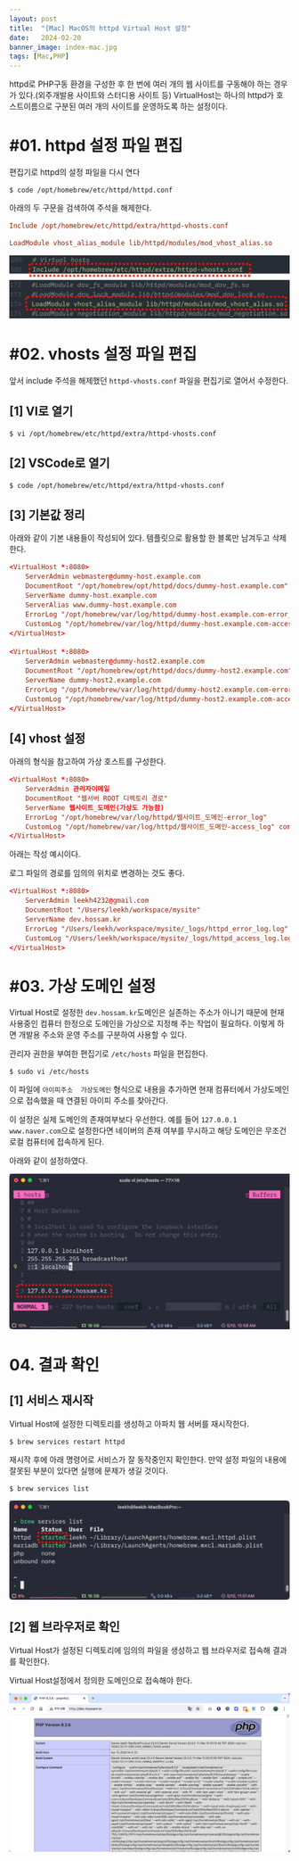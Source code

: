 ```yaml
---
layout: post
title:  "[Mac] MacOS의 httpd Virtual Host 설정"
date:   2024-02-20
banner_image: index-mac.jpg
tags: [Mac,PHP]
---
```


httpd로 PHP구동 환경을 구성한 후 한 번에 여러 개의 웹 사이트를 구동해야 하는 경우가 있다.(외주개발용 사이트와 스터디용 사이트 등) VirtualHost는 하나의 httpd가 호스트이름으로 구분된 여러 개의 사이트를 운영하도록 하는 설정이다.

<!--more-->

# #01. httpd 설정 파일 편집

편집기로 httpd의 설정 파일을 다시 연다

```shell
$ code /opt/homebrew/etc/httpd/httpd.conf
```

아래의 두 구문을 검색하여 주석을 해제한다.

```conf
Include /opt/homebrew/etc/httpd/extra/httpd-vhosts.conf
```

```conf
LoadModule vhost_alias_module lib/httpd/modules/mod_vhost_alias.so
```

![img](/images/posts/2024/0220/vhost01.png)

# #02. vhosts 설정 파일 편집

앞서 include 주석을 해제했던 `httpd-vhosts.conf` 파일을 편집기로 열어서 수정한다.

## [1] VI로 열기

```shell
$ vi /opt/homebrew/etc/httpd/extra/httpd-vhosts.conf
```

## [2] VSCode로 열기

```shell
$ code /opt/homebrew/etc/httpd/extra/httpd-vhosts.conf
```

## [3] 기본값 정리

아래와 같이 기본 내용들이 작성되어 있다. 템플릿으로 활용할 한 블록만 남겨두고 삭제한다.

```conf
<VirtualHost *:8080>
    ServerAdmin webmaster@dummy-host.example.com
    DocumentRoot "/opt/homebrew/opt/httpd/docs/dummy-host.example.com"
    ServerName dummy-host.example.com
    ServerAlias www.dummy-host.example.com
    ErrorLog "/opt/homebrew/var/log/httpd/dummy-host.example.com-error_log"
    CustomLog "/opt/homebrew/var/log/httpd/dummy-host.example.com-access_log" common
</VirtualHost>

<VirtualHost *:8080>
    ServerAdmin webmaster@dummy-host2.example.com
    DocumentRoot "/opt/homebrew/opt/httpd/docs/dummy-host2.example.com"
    ServerName dummy-host2.example.com
    ErrorLog "/opt/homebrew/var/log/httpd/dummy-host2.example.com-error_log"
    CustomLog "/opt/homebrew/var/log/httpd/dummy-host2.example.com-access_log" common
</VirtualHost>
```

## [4] vhost 설정

아래의 형식을 참고하여 가상 호스트를 구성한다.

```conf
<VirtualHost *:8080>
    ServerAdmin 관리자이메일
    DocumentRoot "웹서버 ROOT 디렉토리 경로"
    ServerName 웹사이트_도메인(가상도 가능함)
    ErrorLog "/opt/homebrew/var/log/httpd/웹사이트_도메인-error_log"
    CustomLog "/opt/homebrew/var/log/httpd/웹사이트_도메인-access_log" common
</VirtualHost>
```

아래는 작성 예시이다.

로그 파일의 경로를 임의의 위치로 변경하는 것도 좋다.

```conf
<VirtualHost *:8080>
    ServerAdmin leekh4232@gmail.com
    DocumentRoot "/Users/leekh/workspace/mysite"
    ServerName dev.hossam.kr
    ErrorLog "/Users/leekh/workspace/mysite/_logs/httpd_error_log.log"
    CustomLog "/Users/leekh/workspace/mysite/_logs/httpd_access_log.log" common
</VirtualHost>
```

# #03. 가상 도메인 설정

Virtual Host로 설정한 `dev.hossam.kr`도메인은 실존하는 주소가 아니기 때문에 현재 사용중인 컴퓨터 한정으로 도메인을 가상으로 지정해 주는 작업이 필요하다. 이렇게 하면 개발용 주소와 운영 주소를 구분하여 사용할 수 있다.

관리자 권한을 부여한 편집기로 `/etc/hosts` 파일을 편집한다.

```shell
$ sudo vi /etc/hosts
```

이 파일에 `아이피주소  가상도메인` 형식으로 내용을 추가하면 현재 컴퓨터에서 가상도메인으로 접속했을 때 연결된 아이피 주소를 찾아간다. 

이 설정은 실제 도메인의 존재여부보다 우선한다. 예를 들어 `127.0.0.1  www.naver.com`으로 설정한다면 네이버의 존재 여부를 무시하고 해당 도메인은 무조건 로컬 컴퓨터에 접속하게 된다.

아래와 같이 설정하였다.

![img](/images/posts/2024/0220/vhost02.png)

# 04. 결과 확인

## [1] 서비스 재시작

Virtual Host에 설정한 디렉토리를 생성하고 아파치 웹 서버를 재시작한다.

```shell
$ brew services restart httpd
```

재시작 후에 아래 명령어로 서비스가 잘 동작중인지 확인한다. 만약 설정 파일의 내용에 잘못된 부분이 있다면 실행에 문제가 생길 것이다.

```shell
$ brew services list
```

![img](/images/posts/2024/0220/vhost03.png)


## [2] 웹 브라우저로 확인

Virtual Host가 설정된 디렉토리에 임의의 파일을 생성하고 웹 브라우저로 접속해 결과를 확인한다.

Virtual Host설정에서 정의한 도메인으로 접속해야 한다.

![img](/images/posts/2024/0220/vhost04.png)

